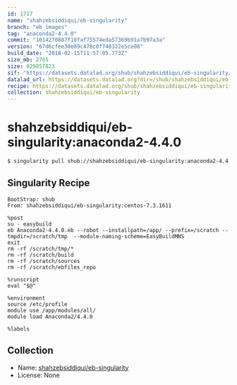 ```yaml
---
id: 1717
name: "shahzebsiddiqui/eb-singularity"
branch: "eb_images"
tag: "anaconda2-4.4.0"
commit: "1014270887f18faf75574eda57369b91a7b97a3a"
version: "67d6cfee30e89c478c0f740322e5ce08"
build_date: "2018-02-15T11:57:05.773Z"
size_mb: 2765
size: 829857823
sif: "https://datasets.datalad.org/shub/shahzebsiddiqui/eb-singularity/anaconda2-4.4.0/2018-02-15-10142708-67d6cfee/67d6cfee30e89c478c0f740322e5ce08.simg"
datalad_url: https://datasets.datalad.org?dir=/shub/shahzebsiddiqui/eb-singularity/anaconda2-4.4.0/2018-02-15-10142708-67d6cfee/
recipe: https://datasets.datalad.org/shub/shahzebsiddiqui/eb-singularity/anaconda2-4.4.0/2018-02-15-10142708-67d6cfee/Singularity
collection: shahzebsiddiqui/eb-singularity
---
```


# shahzebsiddiqui/eb-singularity:anaconda2-4.4.0

```bash
$ singularity pull shub://shahzebsiddiqui/eb-singularity:anaconda2-4.4.0
```

## Singularity Recipe

```singularity
BootStrap: shub
From: shahzebsiddiqui/eb-singularity:centos-7.3.1611

%post
su - easybuild 
eb Anaconda2-4.4.0.eb --robot --installpath=/app/ --prefix=/scratch --tmpdir=/scratch/tmp  --module-naming-scheme=EasyBuildMNS
exit
rm -rf /scratch/tmp/*
rm -rf /scratch/build
rm -rf /scratch/sources
rm -rf /scratch/ebfiles_repo

%runscript
eval "$@"

%environment
source /etc/profile
module use /app/modules/all/
module load Anaconda2/4.4.0

%labels
```

## Collection

 - Name: [shahzebsiddiqui/eb-singularity](https://github.com/shahzebsiddiqui/eb-singularity)
 - License: None


